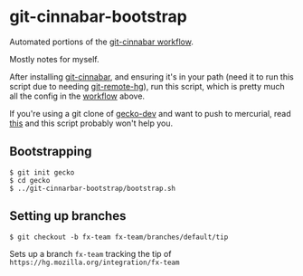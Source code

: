 # git-cinnabar-bootstrap

Automated portions of the [git-cinnabar workflow](http://glandium.org/blog/?page_id=3438).

Mostly notes for myself.

After installing [git-cinnabar](https://github.com/glandium/git-cinnabar), and ensuring it's in your path (need it to run this script due to needing [git-remote-hg](https://github.com/glandium/git-cinnabar/blob/master/git-remote-hg.py)), run this script, which is pretty much all the config in the [workflow](http://glandium.org/blog/?page_id=3438) above.

If you're using a git clone of [gecko-dev](https://github.com/mozilla/gecko-dev) and want to push to mercurial, read [this](http://glandium.org/blog/?p=3543) and this script probably won't help you.

## Bootstrapping

```
$ git init gecko
$ cd gecko
$ ../git-cinnarbar-bootstrap/bootstrap.sh
```

## Setting up branches

`$ git checkout -b fx-team fx-team/branches/default/tip`

Sets up a branch `fx-team` tracking the tip of `https://hg.mozilla.org/integration/fx-team`
